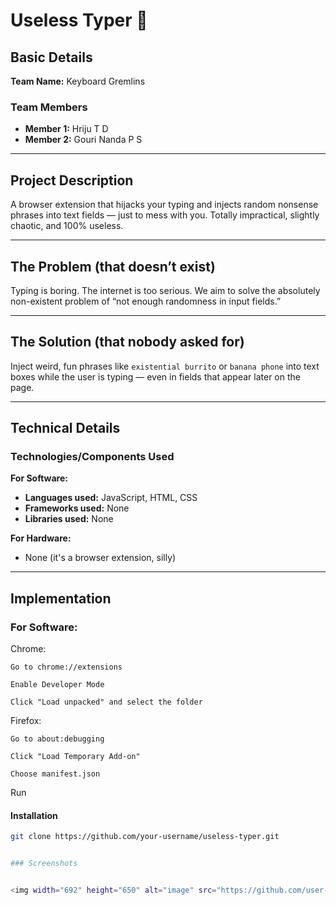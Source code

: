 # Useless Typer 🧠

## Basic Details

**Team Name:** Keyboard Gremlins

### Team Members
- **Member 1:** Hriju T D
- **Member 2:** Gouri Nanda P S

---

## Project Description

A browser extension that hijacks your typing and injects random nonsense phrases into text fields — just to mess with you. Totally impractical, slightly chaotic, and 100% useless.

---

## The Problem (that doesn’t exist)

Typing is boring. The internet is too serious. We aim to solve the absolutely non-existent problem of “not enough randomness in input fields.”

---

## The Solution (that nobody asked for)

Inject weird, fun phrases like `existential burrito` or `banana phone` into text boxes while the user is typing — even in fields that appear later on the page.

---

## Technical Details

### Technologies/Components Used

**For Software:**
- **Languages used:** JavaScript, HTML, CSS
- **Frameworks used:** None
- **Libraries used:** None

**For Hardware:**
- None (it's a browser extension, silly)

---

## Implementation

### For Software:
Chrome:

    Go to chrome://extensions

    Enable Developer Mode

    Click "Load unpacked" and select the folder

Firefox:

    Go to about:debugging

    Click "Load Temporary Add-on"

    Choose manifest.json

Run
#### Installation

```bash
git clone https://github.com/your-username/useless-typer.git


### Screenshots


<img width="692" height="650" alt="image" src="https://github.com/user-attachments/assets/1ae8fd1a-8e7d-4929-bf03-8d3e0557f3b6" />
